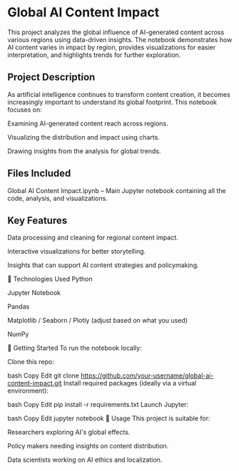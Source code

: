# Global AI Content Impact
This project analyzes the global influence of AI-generated content across various regions using data-driven insights. The notebook demonstrates how AI content varies in impact by region, provides visualizations for easier interpretation, and highlights trends for further exploration.

## Project Description
As artificial intelligence continues to transform content creation, it becomes increasingly important to understand its global footprint. This notebook focuses on:

Examining AI-generated content reach across regions.

Visualizing the distribution and impact using charts.

Drawing insights from the analysis for global trends.

## Files Included
Global AI Content Impact.ipynb – Main Jupyter notebook containing all the code, analysis, and visualizations.

## Key Features
Data processing and cleaning for regional content impact.

Interactive visualizations for better storytelling.

Insights that can support AI content strategies and policymaking.

🔧 Technologies Used
Python

Jupyter Notebook

Pandas

Matplotlib / Seaborn / Plotly (adjust based on what you used)

NumPy

🚀 Getting Started
To run the notebook locally:

Clone this repo:

bash
Copy
Edit
git clone https://github.com/your-username/global-ai-content-impact.git
Install required packages (ideally via a virtual environment):

bash
Copy
Edit
pip install -r requirements.txt
Launch Jupyter:

bash
Copy
Edit
jupyter notebook
📌 Usage
This project is suitable for:

Researchers exploring AI's global effects.

Policy makers needing insights on content distribution.

Data scientists working on AI ethics and localization.
